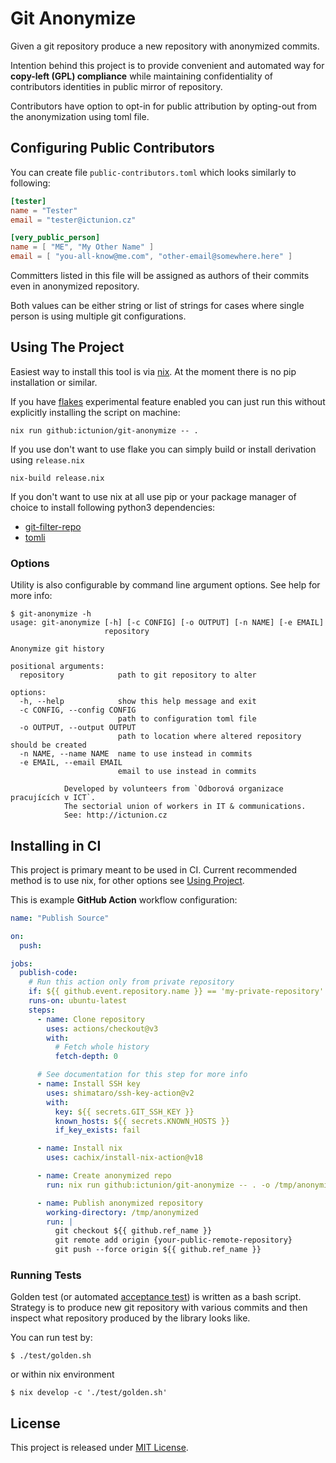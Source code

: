 # Git Anonymize

Given a git repository produce a new repository with anonymized commits.

Intention behind this project is to provide convenient and automated way
for **copy-left (GPL) compliance** while maintaining confidentiality
of contributors identities in public mirror of repository.

Contributors have option to opt-in for public attribution by
opting-out from the anonymization using toml file.

## Configuring Public Contributors

You can create file `public-contributors.toml` which looks similarly to following:

```toml
[tester]
name = "Tester"
email = "tester@ictunion.cz"

[very_public_person]
name = [ "ME", "My Other Name" ]
email = [ "you-all-know@me.com", "other-email@somewhere.here" ]
```

Committers listed in this file will be assigned as authors of their commits even
in anonymized repository.

Both values can be either string or list of strings for cases where single person
is using multiple git configurations.

## Using The Project

Easiest way to install this tool is via [nix](nixos.org/).
At the moment there is no pip installation or similar.

If you have [flakes](https://nixos.wiki/wiki/Flakes) experimental feature enabled
you can just run this without explicitly installing the script on machine:

```
nix run github:ictunion/git-anonymize -- .
```

If you use don't want to use flake you can simply build or install
derivation using `release.nix`

```
nix-build release.nix
```

If you don't want to use nix at all use pip or your package manager of choice
to install following python3 dependencies:

- [git-filter-repo](https://github.com/newren/git-filter-repo)
- [tomli](https://github.com/hukkin/tomli)

### Options

Utility is also configurable by command line argument options.
See help for more info:

```
$ git-anonymize -h
usage: git-anonymize [-h] [-c CONFIG] [-o OUTPUT] [-n NAME] [-e EMAIL]
                     repository

Anonymize git history

positional arguments:
  repository            path to git repository to alter

options:
  -h, --help            show this help message and exit
  -c CONFIG, --config CONFIG
                        path to configuration toml file
  -o OUTPUT, --output OUTPUT
                        path to location where altered repository should be created
  -n NAME, --name NAME  name to use instead in commits
  -e EMAIL, --email EMAIL
                        email to use instead in commits

            Developed by volunteers from `Odborová organizace pracujících v ICT`.
            The sectorial union of workers in IT & communications.
            See: http://ictunion.cz

```

## Installing in CI

This project is primary meant to be used in CI.
Current recommended method is to use nix, for other options see [Using Project](#using-the-project).

This is example **GitHub Action** workflow configuration:

```yaml
name: "Publish Source"

on:
  push:

jobs:
  publish-code:
    # Run this action only from private repository
    if: ${{ github.event.repository.name }} == 'my-private-repository'
    runs-on: ubuntu-latest
    steps:
      - name: Clone repository
        uses: actions/checkout@v3
        with:
          # Fetch whole history
          fetch-depth: 0

      # See documentation for this step for more info
      - name: Install SSH key
        uses: shimataro/ssh-key-action@v2
        with:
          key: ${{ secrets.GIT_SSH_KEY }}
          known_hosts: ${{ secrets.KNOWN_HOSTS }}
          if_key_exists: fail

      - name: Install nix
        uses: cachix/install-nix-action@v18

      - name: Create anonymized repo
        run: nix run github:ictunion/git-anonymize -- . -o /tmp/anonymized

      - name: Publish anonymized repository
        working-directory: /tmp/anonymized
        run: |
          git checkout ${{ github.ref_name }}
          git remote add origin {your-public-remote-repository}
          git push --force origin ${{ github.ref_name }}
```

### Running Tests

Golden test (or automated [acceptance test](https://en.wikipedia.org/wiki/Acceptance_testing)) is written as a bash script.
Strategy is to produce new git repository with various commits and then inspect what repository produced by the library looks like.

You can run test by:

```
$ ./test/golden.sh
```

or within nix environment

```
$ nix develop -c './test/golden.sh'
```

## License

This project is released under [MIT License](LICENSE).
